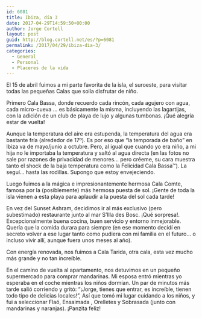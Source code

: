 ```yaml
---
id: 6081
title: Ibiza, día 3
date: 2017-04-29T14:59:50+00:00
author: Jorge Cortell
layout: post
guid: http://blog.cortell.net/es/?p=6081
permalink: /2017/04/29/ibiza-dia-3/
categories:
  - General
  - Personal
  - Placeres de la vida
---
```

El 15 de abril fuimos a mi parte favorita de la isla, el suroeste, para visitar todas las pequeñas Calas que solía disfrutar de niño.

Primero Cala Bassa, donde recuerdo cada rincón, cada agujero con agua, cada micro-cueva &#8230; es básicamente la misma, incluyendo las lagartijas, con la adición de un club de playa de lujo y algunas tumbonas. ¡Qué alegría estar de vuelta!

Aunque la temperatura del aire era estupenda, la temperatura del agua era bastante fría (alrededor de 17º). Es por eso que &#8220;la temporada de baño&#8221; en Ibiza va de mayo/junio a octubre. Pero, al igual que cuando yo era niño, a mi hija no le importaba la temperatura y saltó al agua directa (en las fotos no sale por razones de privacidad de menores&#8230; pero créeme, su cara muestra tanto el shock de la baja temperatura como la Felicidad Cala Bassa™). La seguí&#8230; hasta las rodillas. Supongo que estoy envejeciendo.

Luego fuimos a la mágica e impresionantemente hermosa Cala Comte, famosa por la (posiblemente) más hermosa puesta de sol. ¡Gente de toda la isla vienen a esta playa para aplaudir a la puesta del sol cada tarde!

En vez del Sunset Ashram, decidimos ir al más exclusivo (pero subestimado) restaurante junto al mar S&#8217;Illa des Bosc. ¡Qué sorpresa!. Excepcionalmente buena cocina, buen servicio y entorno inmejorable. Quería que la comida durara para siempre (en ese momento decidí en secreto volver a ese lugar tanto como pudiera con mi familia en el futuro&#8230; o incluso vivir allí, aunque fuera unos meses al año).

Con energía renovada, nos fuimos a Cala Tarida, otra cala, esta vez mucho más grande y no tan increíble.

En el camino de vuelta al apartamento, nos detuvimos en un pequeño supermercado para comprar mandarinas. Mi esposa entró mientras yo esperaba en el coche mientras los niños dormían. Un par de minutos más tarde salió corriendo y gritó: &#8220;¡Jorge, tienes que entrar, es increíble, tienen todo tipo de delicias locales!&#8221;, Así que tomó mi lugar cuidando a los niños, y fui a seleccionar Flaó, Ensaimada , Orelletes y Sobrasada (junto con mandarinas y naranjas). ¡Panzita feliz!